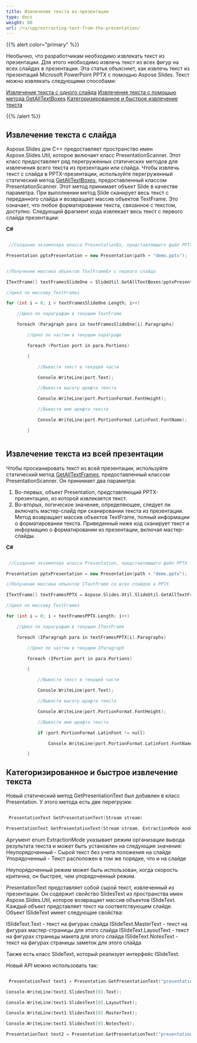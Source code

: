 ```yaml
---
title: Извлечение текста из презентации
type: docs
weight: 60
url: /ru/cpp/extracting-text-from-the-presentation/
---
```


{{% alert color="primary" %}} 

Необычно, что разработчикам необходимо извлекать текст из презентации. Для этого необходимо извлечь текст из всех фигур на всех слайдах в презентации. Эта статья объясняет, как извлечь текст из презентаций Microsoft PowerPoint PPTX с помощью Aspose.Slides. Текст можно извлекать следующими способами:

[Извлечение текста с одного слайда](/slides/ru/cpp/extracting-text-from-the-presentation/)
[Извлечение текста с помощью метода GetAllTextBoxes](/slides/ru/cpp/extracting-text-from-the-presentation/)
[Категоризированное и быстрое извлечение текста](/slides/ru/cpp/extracting-text-from-the-presentation/)

{{% /alert %}} 
## **Извлечение текста с слайда**
Aspose.Slides для C++ предоставляет пространство имен Aspose.Slides.Util, которое включает класс PresentationScanner. Этот класс предоставляет ряд перегруженных статических методов для извлечения всего текста из презентации или слайда. Чтобы извлечь текст с слайда в PPTX-презентации, используйте перегруженный статический метод [GetAllTextBoxes](http://docs.aspose.com/display/slidesnet/PresentationScanner+Members), предоставленный классом PresentationScanner. Этот метод принимает объект Slide в качестве параметра.
При выполнении метод Slide сканирует весь текст с переданного слайда и возвращает массив объектов TextFrame. Это означает, что любое форматирование текста, связанное с текстом, доступно. Следующий фрагмент кода извлекает весь текст с первого слайда презентации:

**C#**

``` cpp

 //Создание экземпляра класса PresentationEx, представляющего файл PPTX

Presentation pptxPresentation = new Presentation(path + "demo.pptx");


//Получение массива объектов TextFrameEx с первого слайда

ITextFrame[] textFramesSlideOne = SlideUtil.GetAllTextBoxes(pptxPresentation.Slides[0]);

//Цикл по массиву TextFrames

for (int i = 0; i < textFramesSlideOne.Length; i++)

    //Цикл по параграфам в текущем TextFrame

    foreach (Paragraph para in textFramesSlideOne[i].Paragraphs)

        //Цикл по частям в текущем параграфе

        foreach (Portion port in para.Portions)

        {

            //Вывести текст в текущей части

            Console.WriteLine(port.Text);

            //Вывести высоту шрифта текста

            Console.WriteLine(port.PortionFormat.FontHeight);

            //Вывести имя шрифта текста

            Console.WriteLine(port.PortionFormat.LatinFont.FontName);

        }



```


## **Извлечение текста из всей презентации**
Чтобы просканировать текст из всей презентации, используйте статический метод [GetAllTextFrames](http://docs.aspose.com/display/slidesnet/PresentationScanner+Members), предоставленный классом PresentationScanner. Он принимает два параметра:

1. Во-первых, объект Presentation, представляющий PPTX-презентацию, из которой извлекается текст.
2. Во-вторых, логическое значение, определяющее, следует ли включать мастер-слайд при сканировании текста из презентации.
   Метод возвращает массив объектов TextFrame, полный информации о форматировании текста. Приведенный ниже код сканирует текст и информацию о форматировании из презентации, включая мастер-слайды.

**C#**

``` cpp

 //Создание экземпляра класса Presentation, представляющего файл PPTX

Presentation pptxPresentation = new Presentation(path + "demo.pptx");

//Получение массива объектов ITextFrame со всех слайдов в PPTX

ITextFrame[] textFramesPPTX = Aspose.Slides.Util.SlideUtil.GetAllTextFrames(pptxPresentation, true);

//Цикл по массиву TextFrames

for (int i = 0; i < textFramesPPTX.Length; i++)

    //Цикл по параграфам в текущем ITextFrame

    foreach (IParagraph para in textFramesPPTX[i].Paragraphs)

        //Цикл по частям в текущем IParagraph

        foreach (IPortion port in para.Portions)

        {

            //Вывести текст в текущей части

            Console.WriteLine(port.Text);

            //Вывести высоту шрифта текста

            Console.WriteLine(port.PortionFormat.FontHeight);

            //Вывести имя шрифта текста

            if (port.PortionFormat.LatinFont != null)

                Console.WriteLine(port.PortionFormat.LatinFont.FontName);

        }


```


## **Категоризированное и быстрое извлечение текста**
Новый статический метод GetPresentationText был добавлен в класс Presentation. У этого метода есть две перегрузки:

``` cpp

 PresentationText GetPresentationText(Stream stream)

PresentationText GetPresentationText(Stream stream, ExtractionMode mode)


```

Аргумент enum ExtractionMode указывает режим организации вывода результата текста и может быть установлен на следующие значения:
Неупорядоченный - Сырой текст без учета положения на слайде
Упорядоченный - Текст расположен в том же порядке, что и на слайде

Неупорядоченный режим может быть использован, когда скорость критична, он быстрее, чем упорядоченный режим.

PresentationText представляет собой сырой текст, извлеченный из презентации. Он содержит свойство SlidesText из пространства имен Aspose.Slides.Util, которое возвращает массив объектов ISlideText. Каждый объект представляет текст на соответствующем слайде. Объект ISlideText имеет следующие свойства:

ISlideText.Text - текст на фигурах слайда
ISlideText.MasterText - текст на фигурах мастер-страницы для этого слайда
ISlideText.LayoutText - текст на фигурах страницы макета для этого слайда
ISlideText.NotesText - текст на фигурах страницы заметок для этого слайда

Также есть класс SlideText, который реализует интерфейс ISlideText.

Новый API можно использовать так:

``` cpp

 PresentationText text1 = Presentation.GetPresentationText("presentation.ppt");

Console.WriteLine(text1.SlidesText[0].Text);

Console.WriteLine(text1.SlidesText[0].LayoutText);

Console.WriteLine(text1.SlidesText[0].MasterText);

Console.WriteLine(text1.SlidesText[0].NotesText);

PresentationText text2 = Presentation.GetPresentationText("presentation.pptx", ExtractionMode.Unarranged);


```